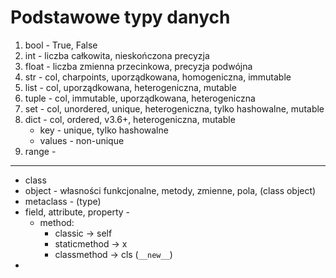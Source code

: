 # Podstawowe typy danych

1. bool - True, False
2. int - liczba całkowita, nieskończona precyzja
3. float - liczba zmienna przecinkowa, precyzja podwójna
4. str - col, charpoints, uporządkowana, homogeniczna, immutable
5. list - col, uporządkowana, heterogeniczna, mutable
6. tuple - col, immutable, uporządkowana, heterogeniczna
7. set - col, unordered, unique, heterogeniczna, tylko hashowalne, mutable
8. dict - col, ordered, v3.6+, heterogeniczna, mutable
    - key - unique, tylko hashowalne
    - values - non-unique
9. range - 

---

- class
- object - własności funkcjonalne, metody, zmienne, pola, (class object)
- metaclass - (type)
- field, attribute, property - 
    - method:
        - classic -> self
        - staticmethod -> x
        - classmethod -> cls (`__new__`)
- 
